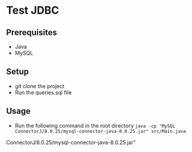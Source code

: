 # Test JDBC

## Prerequisites
- Java
- MySQL

## Setup
- git clone the project
- Run the queries.sql file

## Usage
- Run the following command in the root directory `java -cp "MySQL ConnectorJ/8.0.25/mysql-connector-java-8.0.25.jar" src/Main.java`

ConnectorJ/8.0.25/mysql-connector-java-8.0.25.jar"
